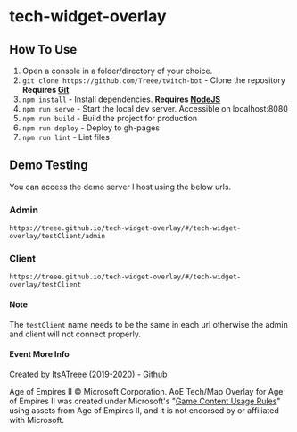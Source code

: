 # tech-widget-overlay

## How To Use

1. Open a console in a folder/directory of your choice.
2. `git clone https://github.com/Treee/twitch-bot` - Clone the repository **Requires [Git](https://git-scm.com/downloads)**
3. `npm install` - Install dependencies. **Requires [NodeJS](https://nodejs.org/en/)**
4. `npm run serve` - Start the local dev server. Accessible on localhost:8080
5. `npm run build` - Build the project for production
6. `npm run deploy` - Deploy to gh-pages
7. `npm run lint` - Lint files

## Demo Testing

You can access the demo server I host using the below urls.

### Admin
`https://treee.github.io/tech-widget-overlay/#/tech-widget-overlay/testClient/admin`

### Client
`https://treee.github.io/tech-widget-overlay/#/tech-widget-overlay/testClient`

#### Note
The `testClient` name needs to be the same in each url otherwise the admin and client will not connect properly.

#### Event More Info
Created by [ItsATreee](https://www.twitch.tv/itsatreee) (2019-2020) - [Github](https://github.com/Treee/tech-widget-overlay)

Age of Empires II © Microsoft Corporation. AoE Tech/Map Overlay for Age of Empires II was 
created under Microsoft's "[Game Content Usage Rules](https://www.xbox.com/en-us/developers/rules)" 
using assets from Age of Empires II, and it is not endorsed by or affiliated with Microsoft.
